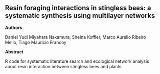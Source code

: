 ## Resin foraging interactions in stingless bees: a systematic synthesis using multilayer networks

**Authors**

Daniel Yudi Miyahara Nakamura, Sheina Koffler, Marco Aurélio Ribeiro Mello, Tiago Mauricio Francoy

**Abstract**

R code for systematic literature search and ecological network analysis about resin interaction between stingless bees and plants

